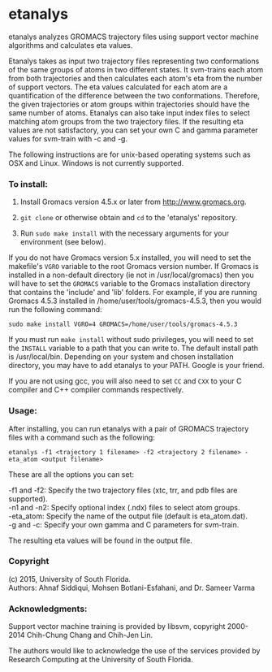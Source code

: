 # etanalys
etanalys analyzes GROMACS trajectory files using support vector machine algorithms and calculates eta values.

Etanalys takes as input two trajectory files representing two conformations of the same groups of atoms in two different states. It svm-trains each atom from both trajectories and then calculates each atom's eta from the number of support vectors. The eta values calculated for each atom are a quantification of the difference between the two conformations. Therefore, the given trajectories or atom groups within trajectories should have the same number of atoms. Etanalys can also take input index files to select matching atom groups from the two trajectory files. If the resulting eta values are not satisfactory, you can set your own C and gamma parameter values for svm-train with -c and -g.

The following instructions are for unix-based operating systems such as OSX and Linux. Windows is not currently supported.

### To install:

1. Install Gromacs version 4.5.x or later from http://www.gromacs.org.

3. `git clone` or otherwise obtain and `cd` to the 'etanalys' repository.

3. Run `sudo make install` with the necessary arguments for your environment (see below).

If you do not have Gromacs version 5.x installed, you will need to set the makefile's `VGRO` variable to the root Gromacs version number. If Gromacs is installed in a non-default directory (ie not in /usr/local/gromacs) then you will have to set the `GROMACS` variable to the Gromacs installation directory that contains the 'include' and 'lib' folders. For example, if you are running Gromacs 4.5.3 installed in /home/user/tools/gromacs-4.5.3, then you would run the following command:

`sudo make install VGRO=4 GROMACS=/home/user/tools/gromacs-4.5.3`

If you must run `make install` without sudo privileges, you will need to set the `INSTALL` variable to a path that you can write to. The default install path is /usr/local/bin. Depending on your system and chosen installation directory, you may have to add etanalys to your PATH. Google is your friend.

If you are not using gcc, you will also need to set `CC` and `CXX` to your C compiler and C++ compiler commands respectively.

### Usage:

After installing, you can run etanalys with a pair of GROMACS trajectory files with a command such as the following:

`etanalys -f1 <trajectory 1 filename> -f2 <trajectory 2 filename> -eta_atom <output filename>`

These are all the options you can set:

-f1 and -f2: Specify the two trajectory files (xtc, trr, and pdb files are supported).  
-n1 and -n2: Specify optional index (.ndx) files to select atom groups.  
-eta_atom: Specify the name of the output file (default is eta_atom.dat).  
-g and -c: Specify your own gamma and C parameters for svm-train.  

The resulting eta values will be found in the output file.

### Copyright 
(c) 2015, University of South Florida.  
Authors: Ahnaf Siddiqui, Mohsen Botlani-Esfahani, and Dr. Sameer Varma

### Acknowledgments:

Support vector machine training is provided by libsvm, copyright 2000-2014 Chih-Chung Chang and Chih-Jen Lin.

The authors would like to acknowledge the use of the services provided by Research Computing at the University of South Florida.